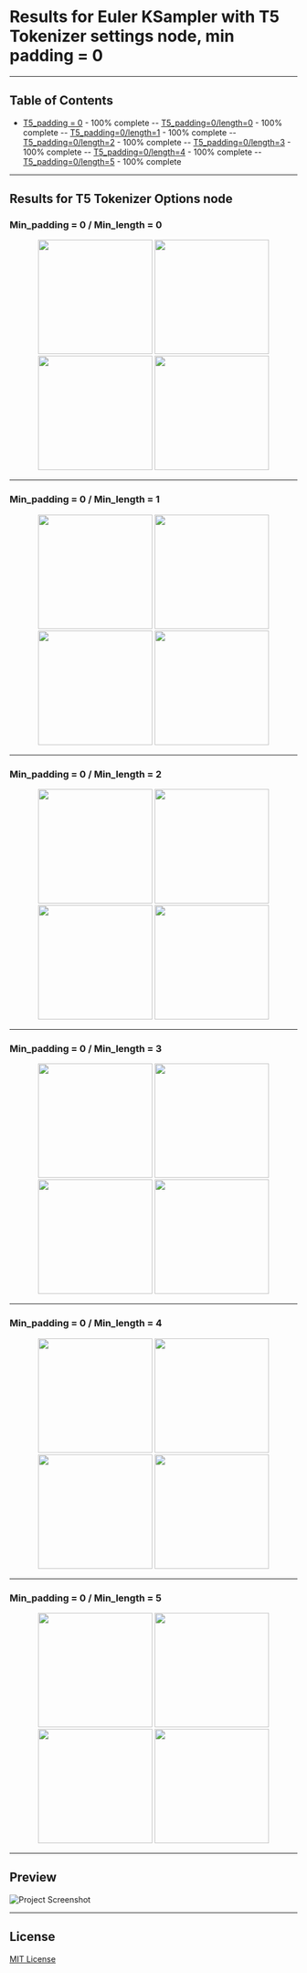 <!--- use these arrows for adding comments or commenting out stuff --->
 # **Results for Euler KSampler with T5 Tokenizer settings node, min padding = 0**  

<!---## Introduction --->
---

## Table of Contents
- [T5_padding = 0](./padding_0/) - 100% complete
-- [T5_padding=0/length=0](./0.0/) - 100% complete
-- [T5_padding=0/length=1](./0.1/) - 100% complete
-- [T5_padding=0/length=2](./0.2/) - 100% complete
-- [T5_padding=0/length=3](./0.3/) - 100% complete
-- [T5_padding=0/length=4](./0.4/) - 100% complete
-- [T5_padding=0/length=5](./0.5/) - 100% complete
---

## Results for T5 Tokenizer Options node
### Min_padding = 0 / Min_length  = 0
<p align="center">
  <img src="https://github.com/Psylenceo/Chroma-Ai-v32-XY-Plots/blob/main/Euler_Results/padding_0/0.0/T5_0.0__00001_.png" width="200">
  <img src="https://github.com/Psylenceo/Chroma-Ai-v32-XY-Plots/blob/main/Euler_Results/padding_0/0.0/T5_0.0__00002_.png" width="200">
  <img src="https://github.com/Psylenceo/Chroma-Ai-v32-XY-Plots/blob/main/Euler_Results/padding_0/0.0/T5_0.0__00003_.png" width="200">
  <img src="https://github.com/Psylenceo/Chroma-Ai-v32-XY-Plots/blob/main/Euler_Results/padding_0/0.0/T5_0.0__00004_.png" width="200">
</p>

---
### Min_padding = 0 / Min_length  = 1
<p align="center">
  <img src="https://github.com/Psylenceo/Chroma-Ai-v32-XY-Plots/blob/main/Euler_Results/padding_0/0.1/T5_0.1__00001_.png" width="200">
  <img src="https://github.com/Psylenceo/Chroma-Ai-v32-XY-Plots/blob/main/Euler_Results/padding_0/0.1/T5_0.1__00002_.png" width="200">
  <img src="https://github.com/Psylenceo/Chroma-Ai-v32-XY-Plots/blob/main/Euler_Results/padding_0/0.1/T5_0.1__00003_.png" width="200">
  <img src="https://github.com/Psylenceo/Chroma-Ai-v32-XY-Plots/blob/main/Euler_Results/padding_0/0.1/T5_0.1__00004_.png" width="200">
</p>

---
### Min_padding = 0 / Min_length  = 2
<p align="center">
  <img src="https://github.com/Psylenceo/Chroma-Ai-v32-XY-Plots/blob/main/Euler_Results/padding_0/0.2/T5_0.2__00001_.png" width="200">
  <img src="https://github.com/Psylenceo/Chroma-Ai-v32-XY-Plots/blob/main/Euler_Results/padding_0/0.2/T5_0.2__00002_.png" width="200">
  <img src="https://github.com/Psylenceo/Chroma-Ai-v32-XY-Plots/blob/main/Euler_Results/padding_0/0.2/T5_0.2__00003_.png" width="200">
  <img src="https://github.com/Psylenceo/Chroma-Ai-v32-XY-Plots/blob/main/Euler_Results/padding_0/0.2/T5_0.2__00004_.png" width="200">
</p>

---
### Min_padding = 0 / Min_length  = 3
<p align="center">
  <img src="https://github.com/Psylenceo/Chroma-Ai-v32-XY-Plots/blob/main/Euler_Results/padding_0/0.3/T5_0.3__00001_.png" width="200">
  <img src="https://github.com/Psylenceo/Chroma-Ai-v32-XY-Plots/blob/main/Euler_Results/padding_0/0.3/T5_0.3__00002_.png" width="200">
  <img src="https://github.com/Psylenceo/Chroma-Ai-v32-XY-Plots/blob/main/Euler_Results/padding_0/0.3/T5_0.3__00003_.png" width="200">
  <img src="https://github.com/Psylenceo/Chroma-Ai-v32-XY-Plots/blob/main/Euler_Results/padding_0/0.3/T5_0.3__00004_.png" width="200">
</p>

---
### Min_padding = 0 / Min_length  = 4
<p align="center">
  <img src="https://github.com/Psylenceo/Chroma-Ai-v32-XY-Plots/blob/main/Euler_Results/padding_0/0.4/T5_0.4__00001_.png" width="200">
  <img src="https://github.com/Psylenceo/Chroma-Ai-v32-XY-Plots/blob/main/Euler_Results/padding_0/0.4/T5_0.4__00002_.png" width="200">
  <img src="https://github.com/Psylenceo/Chroma-Ai-v32-XY-Plots/blob/main/Euler_Results/padding_0/0.4/T5_0.4__00003_.png" width="200">
  <img src="https://github.com/Psylenceo/Chroma-Ai-v32-XY-Plots/blob/main/Euler_Results/padding_0/0.4/T5_0.4__00004_.png" width="200">
</p>

---
### Min_padding = 0 / Min_length  = 5
<p align="center">
  <img src="https://github.com/Psylenceo/Chroma-Ai-v32-XY-Plots/blob/main/Euler_Results/padding_0/0.5/T5_0.5__00001_.png" width="200">
  <img src="https://github.com/Psylenceo/Chroma-Ai-v32-XY-Plots/blob/main/Euler_Results/padding_0/0.5/T5_0.5__00002_.png" width="200">
  <img src="https://github.com/Psylenceo/Chroma-Ai-v32-XY-Plots/blob/main/Euler_Results/padding_0/0.5/T5_0.5__00003_.png" width="200">
  <img src="https://github.com/Psylenceo/Chroma-Ai-v32-XY-Plots/blob/main/Euler_Results/padding_0/0.5/T5_0.5__00004_.png" width="200">
</p>

---
## Preview
![Project Screenshot](./assets/project-image.png)

---

## License
[MIT License](./LICENSE)
